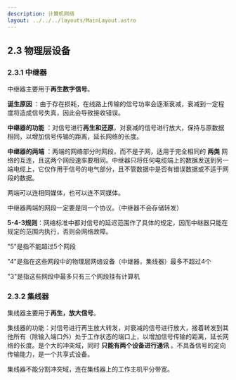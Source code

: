 ```yaml
---
description: 计算机网络
layout: ../../../layouts/MainLayout.astro
---
```


## 2.3 物理层设备

### 2.3.1 中继器

中继器主要用于**再生数字信号**。

**诞生原因** ：由于存在损耗，在线路上传输的信号功率会逐渐衰减，衰减到一定程度将造成信号失真，因此会导致接收错误。

**中继器的功能** ：对信号进行**再生和还原**，对衰减的信号进行放大，保持与原数据相同，以增加信号传输的距离，延长网络的长度。

**中继器的两端** ：两端的网络部分时网段，而不是子网，适用于完全相同的 **两类** 网络的互连，且这两个网段速率要相同。中继器只将任何电缆端上的数据发送到另一端电缆上，它仅作用于信号的电气部分，且不管数据中是否有错误数据或不适于网段的数据。

两端可以连相同媒体，也可以连不同媒体。

中继器两端的网段一定要是同一个协议。（中继器不会存储转发）

**5-4-3规则**：网络标准中都对信号的延迟范围作了具体的规定，因而中继器只能在规定的范围内执行，否则会网络故障。

"5"是指不能超过5个网段

"4"是指在这些网段中的物理层网络设备（中继器，集线器）最多不超过4个

"3"是指这些网段中最多只有三个网段挂有计算机

### 2.3.2 集线器

集线器主要用于**再生，放大信号**。

集线器的功能：对信号进行再生放大转发，对衰减的信号进行放大，接着转发到其他所有（除输入端口外）处于工作状态的端口上，以增加信号传输的距离，延长网络的长度。是个大的冲突域，同时 **只能有两个设备进行通讯** 。不具备信号的定向传输能力，是一个共享式设备。

集线器不能分割冲突域，连在集线器上的工作主机平分带宽。
